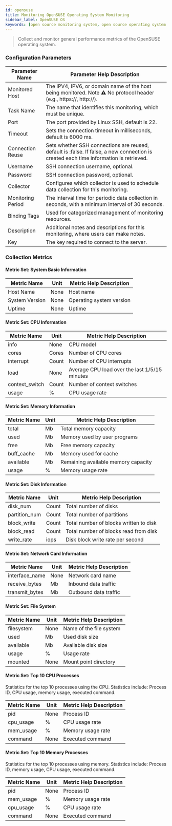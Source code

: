 ```yaml
---
id: opensuse
title: Monitoring OpenSUSE Operating System Monitoring    
sidebar_label: OpenSUSE OS    
keywords: [open source monitoring system, open source operating system monitoring, OpenSUSE OS monitoring]
---
```

> Collect and monitor general performance metrics of the OpenSUSE operating system.

### Configuration Parameters

| Parameter Name | Parameter Help Description                                                    |
| -------------- | ---------------------------------------------------------------------------- |
| Monitored Host | The IPV4, IPV6, or domain name of the host being monitored. Note ⚠️ No protocol header (e.g., https://, http://). |
| Task Name      | The name that identifies this monitoring, which must be unique.              |
| Port           | The port provided by Linux SSH, default is 22.                              |
| Timeout        | Sets the connection timeout in milliseconds, default is 6000 ms.           |
| Connection Reuse | Sets whether SSH connections are reused, default is :false. If false, a new connection is created each time information is retrieved. |
| Username       | SSH connection username, optional.                                          |
| Password       | SSH connection password, optional.                                          |
| Collector      | Configures which collector is used to schedule data collection for this monitoring. |
| Monitoring Period | The interval time for periodic data collection in seconds, with a minimum interval of 30 seconds. |
| Binding Tags   | Used for categorized management of monitoring resources.                    |
| Description    | Additional notes and descriptions for this monitoring, where users can make notes. |
| Key            | The key required to connect to the server.                                 |

### Collection Metrics

#### Metric Set: System Basic Information

| Metric Name     | Unit    | Metric Help Description |
| --------------- | ------- | ------------------------ |
| Host Name       | None    | Host name                |
| System Version  | None    | Operating system version|
| Uptime          | None    | Uptime                   |

#### Metric Set: CPU Information

| Metric Name     | Unit  | Metric Help Description             |
| --------------- | ----- | ---------------------------------- |
| info            | None  | CPU model                          |
| cores           | Cores | Number of CPU cores                 |
| interrupt       | Count | Number of CPU interrupts            |
| load            | None  | Average CPU load over the last 1/5/15 minutes |
| context_switch  | Count | Number of context switches         |
| usage           | %     | CPU usage rate                     |

#### Metric Set: Memory Information

| Metric Name | Unit | Metric Help Description |
| ----------- | ---- | ------------------------ |
| total       | Mb   | Total memory capacity    |
| used        | Mb   | Memory used by user programs |
| free        | Mb   | Free memory capacity     |
| buff_cache  | Mb   | Memory used for cache     |
| available   | Mb   | Remaining available memory capacity |
| usage       | %    | Memory usage rate        |

#### Metric Set: Disk Information

| Metric Name     | Unit  | Metric Help Description      |
| --------------- | ----- | ----------------------------- |
| disk_num        | Count | Total number of disks         |
| partition_num   | Count | Total number of partitions    |
| block_write     | Count | Total number of blocks written to disk |
| block_read      | Count | Total number of blocks read from disk |
| write_rate      | iops  | Disk block write rate per second |

#### Metric Set: Network Card Information

| Metric Name         | Unit | Metric Help Description   |
| ------------------- | ---- | -------------------------- |
| interface_name      | None | Network card name          |
| receive_bytes       | Mb   | Inbound data traffic       |
| transmit_bytes      | Mb   | Outbound data traffic      |

#### Metric Set: File System

| Metric Name | Unit | Metric Help Description |
| ---------- | ---- | ------------------------ |
| filesystem | None | Name of the file system   |
| used       | Mb   | Used disk size           |
| available  | Mb   | Available disk size      |
| usage      | %    | Usage rate               |
| mounted    | None | Mount point directory   |

#### Metric Set: Top 10 CPU Processes

Statistics for the top 10 processes using the CPU. Statistics include: Process ID, CPU usage, memory usage, executed command.

| Metric Name  | Unit | Metric Help Description |
| ------------ | ---- | ------------------------ |
| pid          | None | Process ID               |
| cpu_usage    | %    | CPU usage rate          |
| mem_usage    | %    | Memory usage rate        |
| command      | None | Executed command        |

#### Metric Set: Top 10 Memory Processes

Statistics for the top 10 processes using memory. Statistics include: Process ID, memory usage, CPU usage, executed command.

| Metric Name  | Unit | Metric Help Description |
| ------------ | ---- | ------------------------ |
| pid          | None | Process ID               |
| mem_usage    | %    | Memory usage rate        |
| cpu_usage    | %    | CPU usage rate          |
| command      | None | Executed command        |
